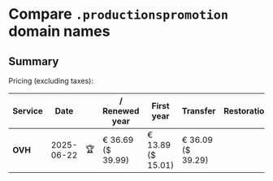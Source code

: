 # Compare `.productionspromotion` domain names

## Summary

Pricing (excluding taxes):

| Service | Date |  | / Renewed year | First year | Transfer | Restoration |
|--|--|--|--|--|--|--|
| **OVH** | 2025-06-22 | 🏆 | € 36.69<br>($ 39.99) | € 13.89<br>($ 15.01) | € 36.09<br>($ 39.29) |  |
